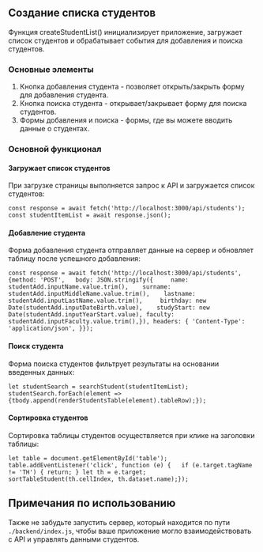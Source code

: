 ## Создание списка студентов

Функция createStudentList() инициализирует приложение, загружает список студентов и обрабатывает события для добавления и поиска студентов.

### Основные элементы

1. Кнопка добавления студента - позволяет открыть/закрыть форму для добавления студента.
2. Кнопка поиска студента - открывает/закрывает форму для поиска студентов.
3. Формы добавления и поиска - формы, где вы можете вводить данные о студентах.

### Основной функционал

#### Загружает список студентов
При загрузке страницы выполняется запрос к API и загружается список студентов:

`const response = await fetch('http://localhost:3000/api/students');
const studentItemList = await response.json();`

#### Добавление студента
Форма добавления студента отправляет данные на сервер и обновляет таблицу после успешного добавления:

`const response = await fetch('http://localhost:3000/api/students', {method: 'POST',  
body: JSON.stringify({    
name: studentAdd.inputName.value.trim(),   
surname: studentAdd.inputMiddleName.value.trim(),   
lastname: studentAdd.inputLastName.value.trim(),    
birthday: new Date(studentAdd.inputDateBirth.value),   
studyStart: new Date(studentAdd.inputYearStart.value),
faculty: studentAdd.inputFaculty.value.trim(),}),
headers: { 'Content-Type': 'application/json', }});`

#### Поиск студента
Форма поиска студентов фильтрует результаты на основании введенных данных:

`let studentSearch = searchStudent(studentItemList);
studentSearch.forEach(element => {tbody.append(renderStudentsTable(element).tableRow);});`

#### Сортировка студентов
Сортировка таблицы студентов осуществляется при клике на заголовки таблицы:

`let table = document.getElementById('table');
table.addEventListener('click', function (e) {  
if (e.target.tagName != 'TH') { return; }
let th = e.target; 
sortTableStudent(th.cellIndex, th.dataset.name);});`

## Примечания по использованию
Также не забудьте запустить сервер, который находится по пути `./backend/index.js`, чтобы ваше приложение могло взаимодействовать с API и управлять данными студентов.
